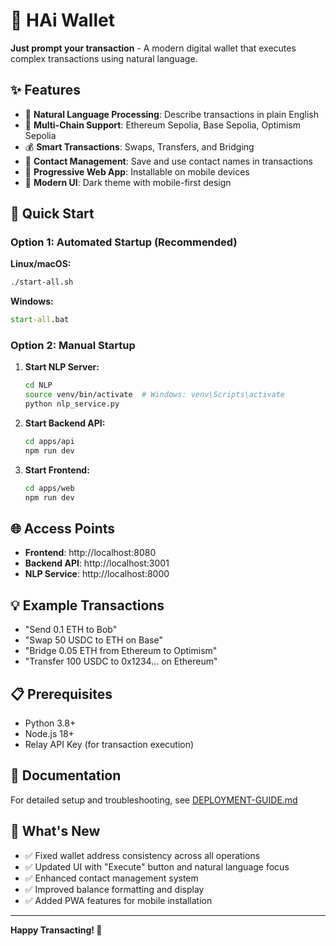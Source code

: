 # 🚀 HAi Wallet

**Just prompt your transaction** - A modern digital wallet that executes complex transactions using natural language.

## ✨ Features

- 🤖 **Natural Language Processing**: Describe transactions in plain English
- 🔄 **Multi-Chain Support**: Ethereum Sepolia, Base Sepolia, Optimism Sepolia
- 💰 **Smart Transactions**: Swaps, Transfers, and Bridging
- 👥 **Contact Management**: Save and use contact names in transactions
- 📱 **Progressive Web App**: Installable on mobile devices
- 🎨 **Modern UI**: Dark theme with mobile-first design

## 🚀 Quick Start

### Option 1: Automated Startup (Recommended)

**Linux/macOS:**
```bash
./start-all.sh
```

**Windows:**
```cmd
start-all.bat
```

### Option 2: Manual Startup

1. **Start NLP Server:**
   ```bash
   cd NLP
   source venv/bin/activate  # Windows: venv\Scripts\activate
   python nlp_service.py
   ```

2. **Start Backend API:**
   ```bash
   cd apps/api
   npm run dev
   ```

3. **Start Frontend:**
   ```bash
   cd apps/web
   npm run dev
   ```

## 🌐 Access Points

- **Frontend**: http://localhost:8080
- **Backend API**: http://localhost:3001
- **NLP Service**: http://localhost:8000

## 💡 Example Transactions

- "Send 0.1 ETH to Bob"
- "Swap 50 USDC to ETH on Base"
- "Bridge 0.05 ETH from Ethereum to Optimism"
- "Transfer 100 USDC to 0x1234... on Ethereum"

## 📋 Prerequisites

- Python 3.8+
- Node.js 18+
- Relay API Key (for transaction execution)

## 📖 Documentation

For detailed setup and troubleshooting, see [DEPLOYMENT-GUIDE.md](./DEPLOYMENT-GUIDE.md)

## 🎯 What's New

- ✅ Fixed wallet address consistency across all operations
- ✅ Updated UI with "Execute" button and natural language focus
- ✅ Enhanced contact management system
- ✅ Improved balance formatting and display
- ✅ Added PWA features for mobile installation

---

**Happy Transacting! 🚀**
